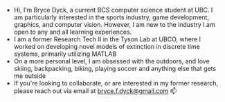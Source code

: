 - Hi, I’m Bryce Dyck, a current BCS computer science student at UBC. I am particularly interested in the sports industry, game development, graphics, and computer vision. However, I am new to the industry I am open to any and all learning experiences.
- I am a former Research Tech II in the Tyson Lab at UBCO, where I worked on developing novel models of extinction in discrete time systems, primarily utilizing MATLAB
- On a more personal level, I am obsessed with the outdoors, and love skiing, backpacking, biking, playing soccer and anything else that gets me outside
- If you're looking to collaborate, or are interested in my former research, please reach out via email at bryce.f.dyck@gmail.com 📫 

